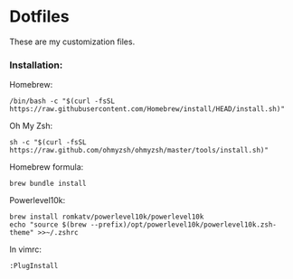 # Dotfiles

These are my customization files.

### Installation:

Homebrew: 
```
/bin/bash -c "$(curl -fsSL https://raw.githubusercontent.com/Homebrew/install/HEAD/install.sh)"
```
Oh My Zsh: 
```
sh -c "$(curl -fsSL https://raw.github.com/ohmyzsh/ohmyzsh/master/tools/install.sh)"
```
Homebrew formula: 
```
brew bundle install
```
Powerlevel10k:
```
brew install romkatv/powerlevel10k/powerlevel10k
echo "source $(brew --prefix)/opt/powerlevel10k/powerlevel10k.zsh-theme" >>~/.zshrc
```
In vimrc:
```
:PlugInstall
```
